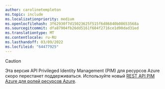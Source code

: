 ```yaml
---
author: carolinetempleton
ms.topic: include
ms.localizationpriority: medium
ms.openlocfilehash: 3f62930f7d15023625f515f6d86840b08653568a
ms.sourcegitcommit: dfa87904fb26dd5161f604f2716ce1d90dad31ed
ms.translationtype: MT
ms.contentlocale: ru-RU
ms.lasthandoff: 03/09/2022
ms.locfileid: "64477925"
---
```

<!-- markdownlint-disable MD041-->

>[!CAUTION]
>Эта версия API Privileged Identity Management (PIM) для ресурсов Azure скоро перестанет поддерживаться. Используйте новый [REST API PIM Azure для ролей ресурсов Azure](/graph/api/resources/privilegedidentitymanagement-root#migrate-from-pim-v2-to-pim-v3-apis).
